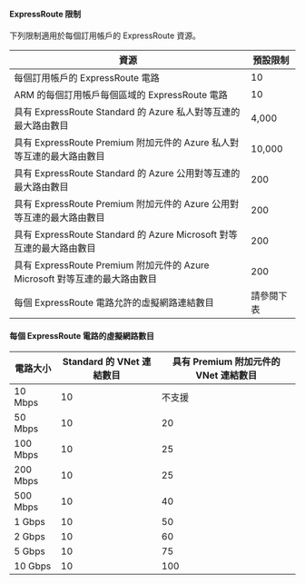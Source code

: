 #### ExpressRoute 限制

下列限制適用於每個訂用帳戶的 ExpressRoute 資源。

| 資源| 預設限制|
|---|---|
| 每個訂用帳戶的 ExpressRoute 電路| 10|
| ARM 的每個訂用帳戶每個區域的 ExpressRoute 電路| 10|
| 具有 ExpressRoute Standard 的 Azure 私人對等互連的最大路由數目| 4,000|
| 具有 ExpressRoute Premium 附加元件的 Azure 私人對等互連的最大路由數目| 10,000|
| 具有 ExpressRoute Standard 的 Azure 公用對等互連的最大路由數目| 200|
| 具有 ExpressRoute Premium 附加元件的 Azure 公用對等互連的最大路由數目| 200|
| 具有 ExpressRoute Standard 的 Azure Microsoft 對等互連的最大路由數目| 200|
| 具有 ExpressRoute Premium 附加元件的 Azure Microsoft 對等互連的最大路由數目| 200|
| 每個 ExpressRoute 電路允許的虛擬網路連結數目| 請參閱下表|

#### 每個 ExpressRoute 電路的虛擬網路數目

| **電路大小**| **Standard 的 VNet 連結數目**| **具有 Premium 附加元件的 VNet 連結數目**|
|---|---|---|
| 10 Mbps| 10| 不支援|
| 50 Mbps| 10| 20|
| 100 Mbps| 10| 25|
| 200 Mbps| 10| 25|
| 500 Mbps| 10| 40|
| 1 Gbps| 10| 50|
| 2 Gbps| 10| 60|
| 5 Gbps| 10| 75|
| 10 Gbps| 10| 100|






